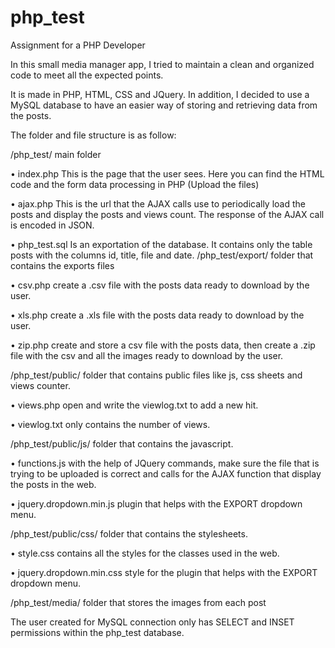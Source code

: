 # php_test
Assignment for a PHP Developer

In this small media manager app, I tried to maintain a clean and organized code to meet all the expected points.

It is made in PHP, HTML, CSS and JQuery. In addition, I decided to use a MySQL database to have an easier way of storing and retrieving data from the posts.

The folder and file structure is as follow:

/php_test/ main folder

•	index.php This is the page that the user sees. Here you can find the HTML code and the form data processing in PHP (Upload the files)

•	ajax.php This is the url that the AJAX calls use to periodically load the posts and display the posts and views count. The response of the AJAX call is encoded in JSON.

•	php_test.sql Is an exportation of the database. It contains only the table posts with the columns id, title, file and date.
/php_test/export/ folder that contains the exports files

•	csv.php create a .csv file with the posts data ready to download by the user.

•	xls.php create a .xls file with the posts data ready to download by the user.

•	zip.php create and store a csv file with the posts data, then create a .zip file with the csv and all the images ready to download by the user.

/php_test/public/ folder that contains public files like js, css sheets and views counter.

•	views.php open and write the viewlog.txt to add a new hit.

•	viewlog.txt only contains the number of views.

/php_test/public/js/ folder that contains the javascript.

•	functions.js with the help of JQuery commands, make sure the file that is trying to be uploaded is correct and calls for the AJAX function that display the posts in the web.

•	jquery.dropdown.min.js plugin that helps with the EXPORT dropdown menu.

/php_test/public/css/ folder that contains the stylesheets.

•	style.css contains all the styles for the classes used in the web.

•	jquery.dropdown.min.css style for the plugin that helps with the EXPORT dropdown menu.

/php_test/media/ folder that stores the images from each post


The user created for MySQL connection only has SELECT and INSET permissions within the php_test database.
